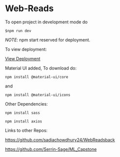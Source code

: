 # Web-Reads

To open project in development mode do  

```$npm run dev```  

*NOTE*: npm start reserved for deployment.

To view deployment:  

[View Deployment](https://web-reads.herokuapp.com/)

Material UI added, To download do:

```npm install @material-ui/core```

and

```npm install @material-ui/icons```

Other Dependencies:

```npm install sass```

```npm install axios```

Links to other Repos:

https://github.com/sadiachowdhury24/WebReadsback

https://github.com/Serrin-Sage/ML_Capstone
